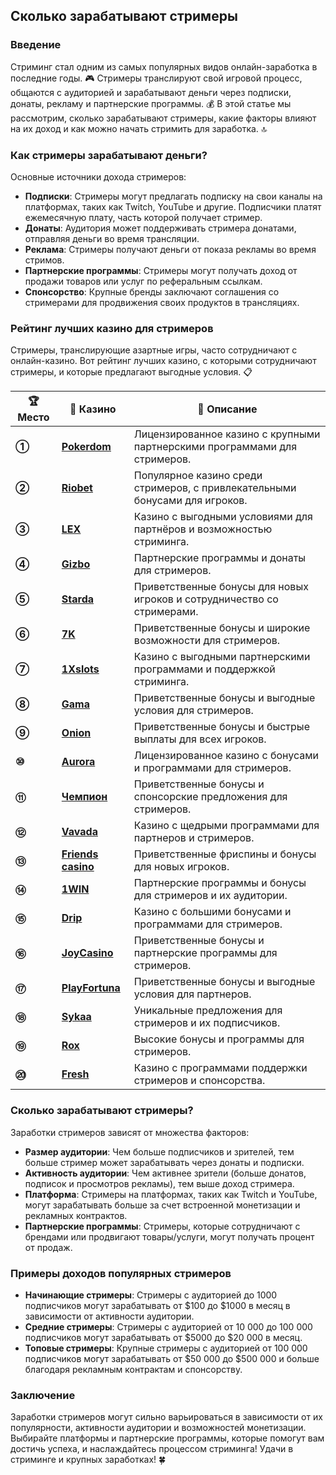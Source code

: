 ## Сколько зарабатывают стримеры

### Введение
Стриминг стал одним из самых популярных видов онлайн-заработка в последние годы. 🎮 Стримеры транслируют свой игровой процесс, общаются с аудиторией и зарабатывают деньги через подписки, донаты, рекламу и партнерские программы. 💰 В этой статье мы рассмотрим, сколько зарабатывают стримеры, какие факторы влияют на их доход и как можно начать стримить для заработка. 🔝

### Как стримеры зарабатывают деньги?

Основные источники дохода стримеров:

- **Подписки**: Стримеры могут предлагать подписку на свои каналы на платформах, таких как Twitch, YouTube и другие. Подписчики платят ежемесячную плату, часть которой получает стример.
- **Донаты**: Аудитория может поддерживать стримера донатами, отправляя деньги во время трансляции.
- **Реклама**: Стримеры получают деньги от показа рекламы во время стримов.
- **Партнерские программы**: Стримеры могут получать доход от продажи товаров или услуг по реферальным ссылкам.
- **Спонсорство**: Крупные бренды заключают соглашения со стримерами для продвижения своих продуктов в трансляциях.

### Рейтинг лучших казино для стримеров

Стримеры, транслирующие азартные игры, часто сотрудничают с онлайн-казино. Вот рейтинг лучших казино, с которыми сотрудничают стримеры, и которые предлагают выгодные условия. 📋

| **🏆 Место** | **🎰 Казино** | **💬 Описание** |
|-------------|-------------|----------------|
| **①** | [**Pokerdom**](https://brandplay.link/4k77v2yx) | Лицензированное казино с крупными партнерскими программами для стримеров. |
| **②** | [**Riobet**](https://brandplay.link/7xBLTPyj) | Популярное казино среди стримеров, с привлекательными бонусами для игроков. |
| **③** | [**LEX**](https://brandplay.link/zW4hdDFV) | Казино с выгодными условиями для партнёров и возможностью стриминга. |
| **④** | [**Gizbo**](https://brandplay.link/bprXw4YV) | Партнерские программы и донаты для стримеров. |
| **⑤** | [**Starda**](https://brandplay.link/fB7xwRFL) | Приветственные бонусы для новых игроков и сотрудничество со стримерами. |
| **⑥** | [**7K**](https://brandplay.link/BvQyFShp) | Приветственные бонусы и широкие возможности для стримеров. |
| **⑦** | [**1Xslots**](https://brandplay.link/hSB1khtr) | Казино с выгодными партнерскими программами и поддержкой стриминга. |
| **⑧** | [**Gama**](https://brandplay.link/j6NMKsDz) | Приветственные бонусы и выгодные условия для стримеров. |
| **⑨** | [**Onion**](https://brandplay.link/zBGRVpQ9) | Приветственные бонусы и быстрые выплаты для всех игроков. |
| **⑩** | [**Aurora**](https://10trafic-stat2.com/click/668546556bcc6313411604bd/6766/13032/subaccount) | Лицензированное казино с бонусами и программами для стримеров. |
| **⑪** | [**Чемпион**](https://temon-gter.cfd/go/lRq?p80412p304504pcc44t17455) | Приветственные бонусы и спонсорские предложения для стримеров. |
| **⑫** | [**Vavada**](https://vavadapartner.pro/?promo=ea5c9275-6854-4505-94fc-95ab18221945-linkb2) | Казино с щедрыми программами для партнеров и стримеров. |
| **⑬** | [**Friends casino**](https://gofriends.vc/linkb2) | Приветственные фриспины и бонусы для новых игроков. |
| **⑭** | [**1WIN**](https://brandplay.link/smXVpBbG) | Партнерские программы и бонусы для стримеров и их аудитории. |
| **⑮** | [**Drip**](https://drp-ircp01.com/c07e6a3db) | Казино с большими бонусами и программами для стримеров. |
| **⑯** | [**JoyCasino**](https://rpc30.call2me.pro/?/ru/registration?apkpop=0&partner=p24970p3291217pc98f) | Приветственные бонусы и партнерские программы для стримеров. |
| **⑰** | [**PlayFortuna**](https://fortunapromo.net/alt/playfortuna/registration?0dc4a9362a71feb7e3f165fb8e766f70) | Приветственные бонусы и выгодные условия для партнеров. |
| **⑱** | [**Sykaa**](https://s-two-way.com/?source=linkb2&pid=30697) | Уникальные предложения для стримеров и их подписчиков. |
| **⑲** | [**Rox**](https://rox-pvwfpjgcxe.com/cb1ee18a5) | Высокие бонусы и программы для стримеров. |
| **⑳** | [**Fresh**](https://fresh-eumwkxwao.com/c3f7b485d) | Казино с программами поддержки стримеров и спонсорства. |

### Сколько зарабатывают стримеры?

Заработки стримеров зависят от множества факторов:

- **Размер аудитории**: Чем больше подписчиков и зрителей, тем больше стример может зарабатывать через донаты и подписки.
- **Активность аудитории**: Чем активнее зрители (больше донатов, подписок и просмотров рекламы), тем выше доход стримера.
- **Платформа**: Стримеры на платформах, таких как Twitch и YouTube, могут зарабатывать больше за счет встроенной монетизации и рекламных контрактов.
- **Партнерские программы**: Стримеры, которые сотрудничают с брендами или продвигают товары/услуги, могут получать процент от продаж.

### Примеры доходов популярных стримеров

- **Начинающие стримеры**: Стримеры с аудиторией до 1000 подписчиков могут зарабатывать от $100 до $1000 в месяц в зависимости от активности аудитории.
- **Средние стримеры**: Стримеры с аудиторией от 10 000 до 100 000 подписчиков могут зарабатывать от $5000 до $20 000 в месяц.
- **Топовые стримеры**: Крупные стримеры с аудиторией от 100 000 подписчиков могут зарабатывать от $50 000 до $500 000 и больше благодаря рекламным контрактам и спонсорству.

### Заключение
Заработки стримеров могут сильно варьироваться в зависимости от их популярности, активности аудитории и возможностей монетизации. Выбирайте платформы и партнерские программы, которые помогут вам достичь успеха, и наслаждайтесь процессом стриминга! Удачи в стриминге и крупных заработках! 🍀
